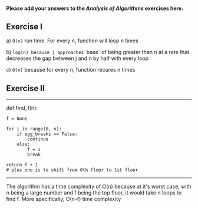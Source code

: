 #### Please add your answers to the ***Analysis of  Algorithms*** exercises here.

## Exercise I

a) `O(n)` run time. For every n, function will loop n times


b) `log(n) because j approaches `base` of being greater than n at a rate that decreases the gap between j and n by half with every loop


c) `O(n)` because for every n, function recures n times

## Exercise II
------------------------------------------------
def find_f(n):

    f = None

    for i in range(0, n):
        if egg_breaks == False:
            continue
        else:
            f = i
            break

    return f + 1
    # plus one is to shift from 0th floor to 1st floor
-------------------------------------------------

The algorithm has a time complexity of O(n) because at it's worst case, with n being a large number and f being the top floor, it would take n loops to find f. More specifically, O(n-f) time complexity




